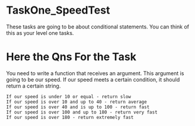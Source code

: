 # TaskOne_SpeedTest
These tasks are going to be about conditional statements. You can think of this as your level one tasks. 

# Here the Qns For the Task

You need to write a function that receives an argument. This argument is going to be our speed. If our speed meets a certain condition, it should return a certain string.

    If our speed is under 10 or equal - return slow
    If our speed is over 10 and up to 40 - return average
    If our speed is over 40 and is up to 100 - return fast
    If our speed is over 100 and up to 180 - return very fast
    If our speed is over 180 - return extremely fast
